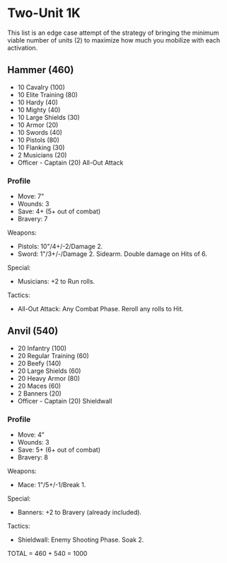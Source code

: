 # Two-Unit 1K

This list is an edge case attempt of the strategy of bringing the minimum viable number of units (2) to maximize how much you mobilize with each activation.

## Hammer (460)

- 10 Cavalry (100)
- 10 Elite Training (80)
- 10 Hardy (40)
- 10 Mighty (40)
- 10 Large Shields (30)
- 10 Armor (20)
- 10 Swords (40)
- 10 Pistols (80)
- 10 Flanking (30)
- 2 Musicians (20)
- Officer - Captain (20) All-Out Attack

### Profile

- Move: 7"
- Wounds: 3
- Save: 4+ (5+ out of combat)
- Bravery: 7

Weapons:

- Pistols: 10"/4+/-2/Damage 2.
- Sword: 1"/3+/-/Damage 2. Sidearm. Double damage on Hits of 6.

Special:

- Musicians: +2 to Run rolls.

Tactics:

- All-Out Attack: Any Combat Phase. Reroll any rolls to Hit.

## Anvil (540)

- 20 Infantry (100)
- 20 Regular Training (60)
- 20 Beefy (140)
- 20 Large Shields (60)
- 20 Heavy Armor (80)
- 20 Maces (60)
- 2 Banners (20)
- Officer - Captain (20) Shieldwall

### Profile

- Move: 4"
- Wounds: 3
- Save: 5+ (6+ out of combat)
- Bravery: 8

Weapons:

- Mace: 1"/5+/-1/Break 1.

Special:

- Banners: +2 to Bravery (already included).

Tactics:

- Shieldwall: Enemy Shooting Phase. Soak 2.

TOTAL = 460 + 540 = 1000
